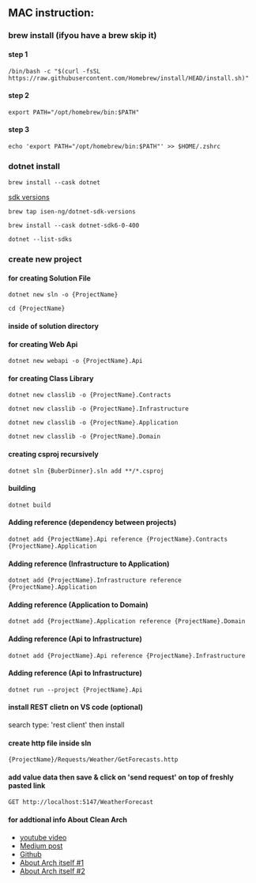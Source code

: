 ## MAC instruction:
### brew install (ifyou have a brew skip it)
#### step 1 
```shell
/bin/bash -c "$(curl -fsSL https://raw.githubusercontent.com/Homebrew/install/HEAD/install.sh)"
```
#### step 2 
```shell
export PATH="/opt/homebrew/bin:$PATH"
```
#### step 3 
```shell
echo 'export PATH="/opt/homebrew/bin:$PATH"' >> $HOME/.zshrc
```

### dotnet install
```shell
brew install --cask dotnet
```
[sdk versions](https://github.com/isen-ng/homebrew-dotnet-sdk-versions) 
```shell
brew tap isen-ng/dotnet-sdk-versions
```
```shell
brew install --cask dotnet-sdk6-0-400
```
```shell
dotnet --list-sdks
```

### create new project
#### for creating Solution File 
```shell
dotnet new sln -o {ProjectName}
```

```shell
cd {ProjectName}
```
#### inside of solution directory
#### for creating Web Api 
```shell
dotnet new webapi -o {ProjectName}.Api
```

#### for creating Class Library 
```shell
dotnet new classlib -o {ProjectName}.Contracts
```
```shell
dotnet new classlib -o {ProjectName}.Infrastructure
```
```shell
dotnet new classlib -o {ProjectName}.Application
```
```shell
dotnet new classlib -o {ProjectName}.Domain
```

#### creating csproj recursively
```shell
dotnet sln {BuberDinner}.sln add **/*.csproj
```

#### building
```shell
dotnet build
```

#### Adding reference (dependency between projects)
```shell
dotnet add {ProjectName}.Api reference {ProjectName}.Contracts {ProjectName}.Application 
```
#### Adding reference (Infrastructure to Application)
```shell
dotnet add {ProjectName}.Infrastructure reference {ProjectName}.Application 
```
#### Adding reference (Application to Domain)
```shell
dotnet add {ProjectName}.Application reference {ProjectName}.Domain 
```
#### Adding reference (Api to Infrastructure)
```shell
dotnet add {ProjectName}.Api reference {ProjectName}.Infrastructure 
```
#### Adding reference (Api to Infrastructure)
```shell
dotnet run --project {ProjectName}.Api
```
#### install REST clietn on VS code (optional)
search type: 'rest client' then install

#### create http file inside sln
```shell
{ProjectName}/Requests/Weather/GetForecasts.http
```

#### add value data then save & click on 'send request' on top of freshly pasted link
```shell
GET http://localhost:5147/WeatherForecast
```

#### for addtional info About Clean Arch
- [youtube video](https://www.youtube.com/watch?v=fhM0V2N1GpY)
- [Medium post](https://medium.com/c-sharp-progarmming/building-clean-architecture-application-using-asp-net-core-web-api-and-angular-11-backend-81b57c315dfa)
- [Github](https://github.com/iayti/CleanArchitecture)
- [About Arch itself #1](https://www.c-sharpcorner.com/article/clean-architecture-in-asp-net-core-web-api/)
- [About Arch itself #2](https://www.c-sharpcorner.com/article/clean-architecture-with-asp-net-core-webapi/)
